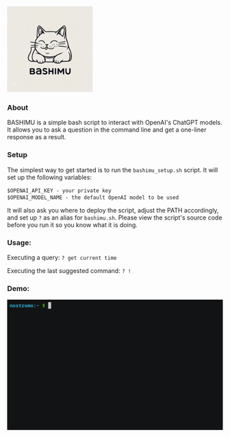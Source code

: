 <img src="img/bashimu.jpeg" alt="drawing" width="200"/>

### About
BASHIMU is a simple bash script to interact with OpenAI's ChatGPT models.
It allows you to ask a question in the command line and get a one-liner response as a result.


### Setup
The simplest way to get started is to run the ```bashimu_setup.sh``` script. It will set up the following variables:

```
$OPENAI_API_KEY - your private key
$OPENAI_MODEL_NAME - the default OpenAI model to be used
```

It will also ask you where to deploy the script, adjust the PATH accordingly, and set up ```?``` as an alias for ```bashimu.sh```.
Please view the script's source code before you run it so you know what it is doing.

### Usage:
Executing a query: ```? get current time```

Executing the last suggested command: ```? !```


### Demo:
<img src="img/bashimu_demo_2x.gif" width="800"/>
